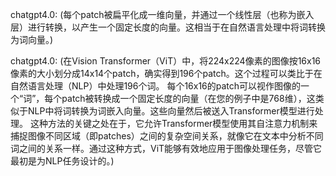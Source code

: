 chatgpt4.0:
(每个patch被扁平化成一维向量，并通过一个线性层（也称为嵌入层）进行转换，以产生一个固定长度的向量。这相当于在自然语言处理中将词转换为词向量。)

chatgpt4.0:
(在Vision Transformer（ViT）中，将224x224像素的图像按16x16像素的大小划分成14x14个patch，确实得到196个patch。这个过程可以类比于在自然语言处理（NLP）中处理196个词。
每个16x16的patch可以视作图像的一个“词”，每个patch被转换成一个固定长度的向量（在您的例子中是768维），这类似于NLP中将词转换为词嵌入向量。这些向量然后被送入Transformer模型进行处理。
这种方法的关键之处在于，它允许Transformer模型使用其自注意力机制来捕捉图像不同区域（即patches）之间的复杂空间关系，就像它在文本中分析不同词之间的关系一样。通过这种方式，ViT能够有效地应用于图像处理任务，尽管它最初是为NLP任务设计的。)
